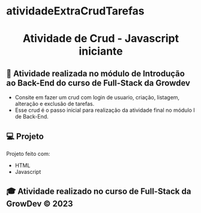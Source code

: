 # atividadeExtraCrudTarefas
<h1 align="center"> Atividade de Crud - Javascript iniciante </h1>



## 🚀 Atividade realizada no módulo de Introdução ao Back-End do curso de Full-Stack da Growdev

- Consite em fazer um crud com login de usuario, criação, listagem, alteração e exclusão de tarefas. 
- Esse crud é o passo inicial para realização da atividade final no módulo I de Back-End.

## 💻 Projeto

Projeto feito com:

- HTML
- Javascript


## 🎓 Atividade realizado no curso de Full-Stack da GrowDev ©️ 2023

